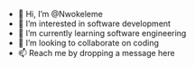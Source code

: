 - 👋 Hi, I’m @Nwokeleme
- 👀 I’m interested in software development 
- 🌱 I’m currently learning software engineering 
- 💞️ I’m looking to collaborate on coding
- 📫 Reach me by dropping a message here

<!---
Nwokeleme/Nwokeleme is a ✨ special ✨ repository because its `README.md` (this file) appears on your GitHub profile.
You can click the Preview link to take a look at your changes.
--->
